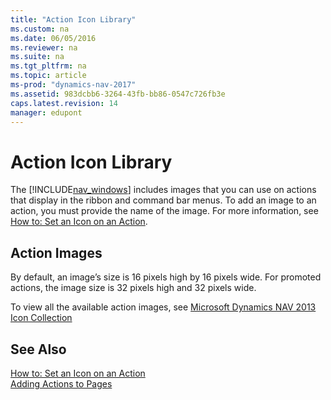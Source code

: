 ```yaml
---
title: "Action Icon Library"
ms.custom: na
ms.date: 06/05/2016
ms.reviewer: na
ms.suite: na
ms.tgt_pltfrm: na
ms.topic: article
ms-prod: "dynamics-nav-2017"
ms.assetid: 983dcbb6-3264-43fb-bb86-0547c726fb3e
caps.latest.revision: 14
manager: edupont
---
```

# Action Icon Library
The [!INCLUDE[nav_windows](includes/nav_windows_md.md)] includes images that you can use on actions that display in the ribbon and command bar menus. To add an image to an action, you must provide the name of the image. For more information, see [How to: Set an Icon on an Action](How%20to:%20Set%20an%20Icon%20on%20an%20Action.md).  
  
## Action Images  
 By default, an image’s size is 16 pixels high by 16 pixels wide. For promoted actions, the image size is 32 pixels high and 32 pixels wide.  
  
 To view all the available action images, see [Microsoft Dynamics NAV 2013 Icon Collection](http://go.microsoft.com/fwlink/?LinkID=394623)  
  
## See Also  
 [How to: Set an Icon on an Action](How%20to:%20Set%20an%20Icon%20on%20an%20Action.md)   
 [Adding Actions to Pages](Adding-Actions-to-Pages.md)
